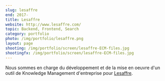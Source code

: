 ```yaml
---
slug: lesaffre
end: 2017-
title: Lesaffre
website: http://www.lesaffre.com/
topic: Backend, Frontend, Search
category: portfolio
photo: /img/portfolio/lesaffre.png
layout: page
shooting: /img/portfolio/screen/lesaffre-ECM-files.jpg
shootingfx: /img/portfolio/screen/lesaffre-ECM-files.jpg
---
```

Nous sommes en charge du développement et de la mise en oeuvre d'un outil de Knowledge Management d'entreprise pour [Lesaffre]({{page.website}}).
